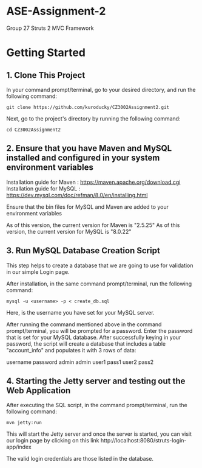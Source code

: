 # ASE-Assignment-2
Group 27 
Struts 2 MVC Framework

# Getting Started
## 1. Clone This Project

In your command prompt/terminal, go to your desired directory, and run the following command:
```
git clone https://github.com/kuroducky/CZ3002Assignment2.git
```
Next, go to the project's directory by running the following command:
```
cd CZ3002Assignment2
```

## 2. Ensure that you have Maven and MySQL installed and configured in your system environment variables
Installation guide for Maven : https://maven.apache.org/download.cgi
Installation guide for MySQL : https://dev.mysql.com/doc/refman/8.0/en/installing.html

Ensure that the bin files for MySQL and Maven are added to your environment variables

As of this version, the current version for Maven is "2.5.25"
As of this version, the current version for MySQL is "8.0.22"

## 3. Run MySQL Database Creation Script 

This step helps to create a database that we are going to use for validation in our simple Login page.

After installation, in the same command prompt/terminal, run the following command:
```
mysql -u <username> -p < create_db.sql
```                                  
Here, <username> is the username you have set for your MySQL server.

After running the command mentioned above in the command prompt/terminal, you will be prompted for a password. Enter the password that is set for your MySQL database.
After successfully keying in your password, the script will create a database that includes a table "account_info" and populates it with 3 rows of data:

username password 
admin    admin
user1    pass1
user2    pass2

## 4. Starting the Jetty server and testing out the Web Application

After executing the SQL script, in the command prompt/terminal, run the following command:
```
mvn jetty:run
```
This will start the Jetty server and once the server is started, you can visit our login page by clicking on this link http://localhost:8080/struts-login-app/index

The valid login credentials are those listed in the database.

